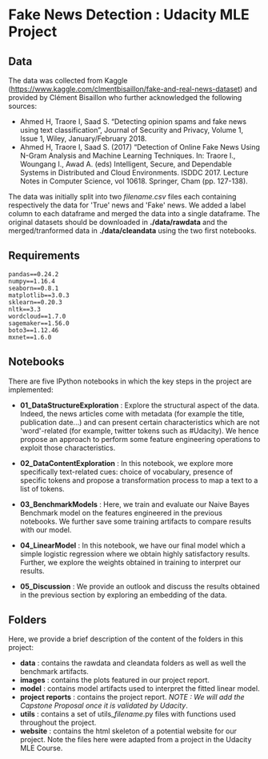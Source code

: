 Fake News Detection : Udacity MLE Project
===============================================================

Data
----


The data was collected from Kaggle (https://www.kaggle.com/clmentbisaillon/fake-and-real-news-dataset) and provided by Clément Bisaillon who further acknowledged the following sources:
* Ahmed H, Traore I, Saad S. “Detecting opinion spams and fake news using text classification”, Journal of Security and Privacy, Volume 1, Issue 1, Wiley, January/February 2018.
* Ahmed H, Traore I, Saad S. (2017) “Detection of Online Fake News Using N-Gram Analysis and Machine Learning Techniques. In: Traore I., Woungang I., Awad A. (eds) Intelligent, Secure, and Dependable Systems in Distributed and Cloud Environments. ISDDC 2017. Lecture Notes in Computer Science, vol 10618. Springer, Cham (pp. 127-138).

The data was initially split into two *filename.csv* files each containing respectively the data for 'True' news and 'Fake' news. We added a label column to each dataframe and merged the data into a single dataframe. The original datasets should be downloaded in **./data/rawdata** and the merged/tranformed data in **./data/cleandata** using the two first notebooks.

Requirements
------------

```text
pandas==0.24.2
numpy==1.16.4
seaborn==0.8.1
matplotlib==3.0.3
sklearn==0.20.3
nltk==3.3
wordcloud==1.7.0
sagemaker==1.56.0
boto3==1.12.46
mxnet==1.6.0
```

Notebooks
---------

There are five IPython notebooks in which the key steps in the project are implemented:

* **01_DataStructureExploration** : Explore the structural aspect of the data. Indeed, the news articles come with metadata (for example the title, publication date...) and can present certain characteristics which are not 'word'-related (for example, twitter tokens such as #Udacity). We hence propose an approach to perform some feature engineering operations to exploit those characteristics. 

* **02_DataContentExploration** : In this notebook, we explore more specifically text-related cues: choice of vocabulary, presence of specific tokens and propose a transformation process to map a text to a list of tokens.

* **03_BenchmarkModels** : Here, we train and evaluate our Naive Bayes Benchmark model on the features engineered in the previous notebooks. We further save some training artifacts to compare results with our model.

* **04_LinearModel** : In this notebook, we have our final model which a simple logistic regression where we obtain highly satisfactory results. Further, we explore the weights obtained in training to interpret our results.

* **05_Discussion** : We provide an outlook and discuss the results obtained in the previous section by exploring an embedding of the data.

Folders
-------

Here, we provide a brief description of the content of the folders in this project:

* **data** : contains the rawdata and cleandata folders as well as well the benchmark artifacts.
* **images** : contains the plots featured in our project report.
* **model** : contains model artifacts used to interpret the fitted linear model.
* **project reports** : contains the project report. *NOTE : We will add the Capstone Proposal once it is validated by Udacity*.
* **utils** : contains a set of utils_*filename*.py files with functions used throughout the project.
* **website** : contains the html skeleton of a potential website for our project. Note the files here were adapted from a project in the Udacity MLE Course.


